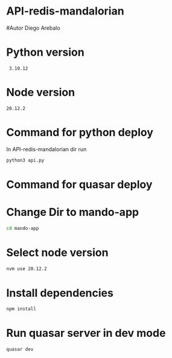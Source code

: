# API-redis-mandalorian

#Autor 
Diego Arebalo 
# Python version 

```
 3.10.12
```
# Node version 

```
20.12.2
```

# Command for python deploy  

In API-redis-mandalorian dir run 
```bash 
python3 api.py
```

# Command for quasar deploy  

# Change Dir to mando-app

```bash 
cd mando-app
```
# Select node version
```bash 
nvm use 20.12.2
```

# Install dependencies
```bash
npm install 
```
# Run quasar server in dev mode
```bash
quasar dev
```

